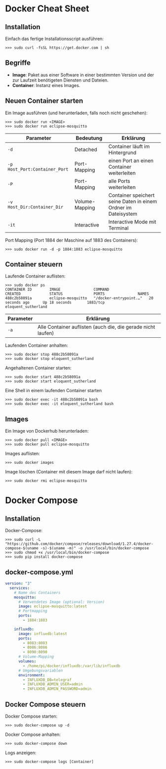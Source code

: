 # Docker Cheat Sheet

## Installation

Einfach das fertige Installationsscript ausführen:
```
>>> sudo curl -fsSL https://get.docker.com | sh
```
## Begriffe

* **Image**: Paket aus einer Software in einer bestimmten Version und der zur Laufzeit benötigeten Diensten und Dateien.
* **Container**: Instanz eines Images.


## Neuen Container starten

Ein Image ausführen (und herunterladen, falls noch nicht geschehen):
```
>>> sudo docker run <IMAGE>
>>> sudo docker run eclipse-mosquitto
```

| Parameter                     | Bedeutung      | Erklärung                                         |
|-------------------------------|----------------|---------------------------------------------------|
| `-d`                          | Detached       | Container läuft im Hintergrund                    |
| `-p Host_Port:Container_Port` | Port-Mapping   | einen Port an einen Container weiterleiten        |
| `-P`                          | Port-Mapping   | alle Ports weiterleiten                           |
| `-v Host_Dir:Container_Dir`   | Volume-Mapping | Container speichert seine Daten in einem Ordner im Dateisystem |
| `-it`                         | Interactive    | Interactive Mode mit Terminal                     |


Port Mapping (Port 1884 der Maschine auf 1883 des Containers):
```
>>> sudo docker run -d -p 1884:1883 eclipse-mosquitto
```

## Container steuern

Laufende Container auflisten:
```
>>> sudo docker ps
CONTAINER ID        IMAGE               COMMAND                  CREATED             STATUS              PORTS               NAMES
488c2b58091a        eclipse-mosquitto   "/docker-entrypoint.…"   20 seconds ago      Up 18 seconds       1883/tcp            eloquent_sutherland
```

| Parameter | Erklärung                                                    |
|-----------|--------------------------------------------------------------|
| `-a`      | Alle Container auflisten (auch die, die gerade nicht laufen) |

Laufenden Container anhalten:
```
>>> sudo docker stop 488c2b58091a
>>> sudo docker stop eloquent_sutherland
```
Angehaltenen Container starten:
```
>>> sudo docker start 488c2b58091a
>>> sudo docker start eloquent_sutherland
```
Eine Shell in einem laufenden Container starten
```
>>> sudo docker exec -it 488c2b58091a bash
>>> sudo docker exec -it eloquent_sutherland bash
```

## Images

Ein Image von Dockerhub herunterladen:
```
>>> sudo docker pull <IMAGE>
>>> sudo docker pull eclipse-mosquitto
```

Images auflisten:
```
>>> sudo docker images
```

Image löschen (Container mit diesem Image darf nicht laufen):
```
>>> sudo docker rmi eclipse-mosquitto
```

# Docker Compose

## Installation

Docker-Compose:
```
>>> sudo curl -L "https://github.com/docker/compose/releases/download/1.27.4/docker-compose-$(uname -s)-$(uname -m)" -o /usr/local/bin/docker-compose
>>> sudo chmod +x /usr/local/bin/docker-compose
>>> sudo pip install docker-compose
```

## docker-compose.yml

```yml
version: "3"
  services:
    # Name des Containers 
    mosquitto:  
      # Verwendetes Image (optional: Version)
      image: eclipse-mosquitto:latest 
      # Portmapping
      ports:
        - 1884:1883 

    influxdb:
      image: influxdb:latest
      ports:
        - 8083:8083
        - 8086:8086
        - 8090:8090
      # Volume-Mapping
      volumes:
        - /home/pi/docker/influxdb:/var/lib/influxdb
      # Umgebungsvariablen
      environment:
        - INFLUXDB_DB=telegraf
        - INFLUXDB_ADMIN_USER=admin
        - INFLUXDB_ADMIN_PASSWORD=admin
```

## Docker Compose steuern

Docker Compose starten:
```
>>> sudo docker-compose up -d
```

Docker Compose anhalten:
```
>>> sudo docker-compose down
```

Logs anzeigen:
```
>>> sudo docker-compose logs [Container]
```